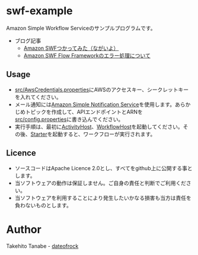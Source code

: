 swf-example
===================
Amazon Simple Workflow Serviceのサンプルプログラムです。

* ブログ記事
  * [Amazon SWFつかってみた（ながいよ）](http://blog.dateofrock.com/2012/03/amazon-swf.html)
  * [Amazon SWF Flow Frameworkのエラー処理について](http://blog.dateofrock.com/2012/12/amazon-swf-flow-framework.html)



Usage
----
* [src/AwsCredentials.properties](https://github.com/dateofrock/swf-example/blob/master/src/AwsCredentials.properties.txt)にAWSのアクセスキー、シークレットキーを入れてください。
* メール通知には[Amazon Simple Notification Service](http://aws.amazon.com/jp/sns/)を使用します。あらかじめトピックを作成して、APIエンドポイントとARNを[src/config.properties](https://github.com/dateofrock/swf-example/blob/master/src/config.properties.txt)に書き込んでください。
* 実行手順は、最初に[ActivityHost](https://github.com/dateofrock/swf-example/blob/master/src/com/dateofrock/example/aws/swf/worker/ActivityHost.java)、[WorkflowHost](https://github.com/dateofrock/swf-example/blob/master/src/com/dateofrock/example/aws/swf/worker/WorkflowHost.java)を起動してください。その後、[Starter](https://github.com/dateofrock/swf-example/blob/master/src/com/dateofrock/example/Starter.java)を起動すると、ワークフローが実行されます。


Licence
----
* ソースコードはApache Licence 2.0とし、すべてをgithub上に公開する事とします。
* 当ソフトウェアの動作は保証しません。ご自身の責任と判断でご利用ください。
* 当ソフトウェアを利用することにより発生したいかなる損害も当方は責任を負わないものとします。


Author
==============

Takehito Tanabe - [dateofrock](http://blog.dateofrock.com/)
